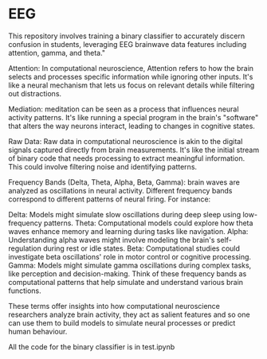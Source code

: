 # EEG

This repository involves training a binary classifier  to accurately discern confusion in students, 
leveraging EEG brainwave data features including attention, gamma, and theta."

Attention:
In computational neuroscience, 
Attention refers to how the brain selects and processes specific information while ignoring other inputs. It's like a neural mechanism that lets us focus on relevant details while filtering out distractions.

Mediation:
meditation can be seen as a process that influences neural activity patterns. It's like running a special program in the brain's "software" that alters the way neurons interact, leading to changes in cognitive states.

Raw Data:
Raw data in computational neuroscience is akin to the digital signals captured directly from brain measurements. It's like the initial stream of binary code that needs processing to extract meaningful information. This could involve filtering noise and identifying patterns.

Frequency Bands (Delta, Theta, Alpha, Beta, Gamma):
brain waves are analyzed as oscillations in neural activity. Different frequency bands correspond to different patterns of neural firing. For instance:

Delta: Models might simulate slow oscillations during deep sleep using low-frequency patterns.
Theta: Computational models could explore how theta waves enhance memory and learning during tasks like navigation.
Alpha: Understanding alpha waves might involve modeling the brain's self-regulation during rest or idle states.
Beta: Computational studies could investigate beta oscillations' role in motor control or cognitive processing.
Gamma: Models might simulate gamma oscillations during complex tasks, like perception and decision-making.
Think of these frequency bands as computational patterns that help simulate and understand various brain functions.

These terms offer insights into how computational neuroscience researchers analyze brain activity, they act as salient features and so one can use them to build models to simulate neural processes or predict human behaviour.


All the code for the binary classifier is in test.ipynb
